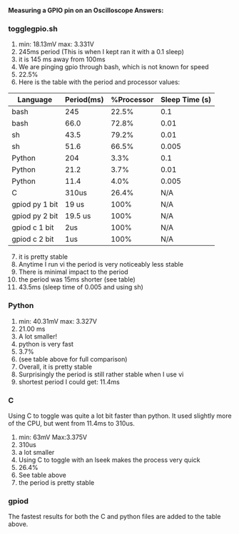 **Measuring a GPIO pin on an Oscilloscope Answers:**

### togglegpio.sh
1. min: 18.13mV
   max: 3.331V
2. 245ms period (This is when I kept ran it with a 0.1 sleep)
3. it is 145 ms away from 100ms
4. We are pinging gpio through bash, which is not known for speed
5. 22.5%
6. Here is the table with the period and processor values:

|Language       |Period(ms)|%Processor | Sleep Time (s)|
| ------------- | -------- | --------- | ------------- |
|bash           |245       |22.5%      |0.1            |
|bash           |66.0      |72.8%      |0.01           |
|sh             |43.5      |79.2%      |0.01           |
|sh             |51.6      |66.5%      |0.005          |
|Python         |204       |3.3%       |0.1            |
|Python         |21.2      |3.7%       |0.01           |
|Python         |11.4      |4.0%       |0.005          |
|C              |310us     |26.4%      |N/A         |
|gpiod py 1 bit |19 us     |100%       |N/A            |
|gpiod py 2 bit |19.5 us   |100%       |N/A            |
|gpiod c  1 bit |2us       |100%       |N/A            |
|gpiod c  2 bit |1us       |100%       |N/A  |


7. it is pretty stable
8. Anytime I run vi the period is very noticeably less stable
9. There is minimal impact to the period
10. the period was 15ms shorter (see table)
11. 43.5ms (sleep time of 0.005 and using sh)

### Python
1. min: 40.31mV
   max: 3.327V
2. 21.00 ms
3. A lot smaller!
4. python is very fast
5. 3.7%
6. (see table above for full comparison)
7. Overall, it is pretty stable
8. Surprisingly the period is still rather stable when I use vi
9. shortest period I could get: 11.4ms

### C
Using C to toggle was quite a lot bit faster than python. It used slightly more of the CPU, but went from 11.4ms to 310us.
1. min: 63mV  Max:3.375V
2. 310us
3. a lot smaller
4. Using C to toggle with an lseek makes the process very quick
5. 26.4%
6. See table above
7. the period is pretty stable



### gpiod
The fastest results for both the C and python files are added to the table above.